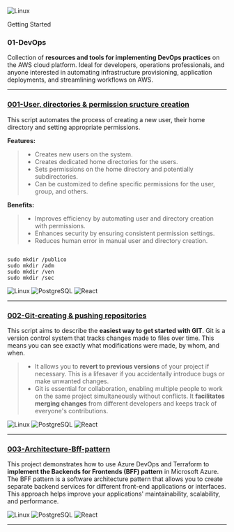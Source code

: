 ![Linux](https://img.shields.io/badge/Linux-000?style=for-the-badge&logo=linux&logoColor=FF00F6&color:FFF)

Getting Started
### 01-DevOps
Collection of **resources and tools for implementing DevOps practices** on the AWS cloud platform. Ideal for developers, operations professionals, and anyone interested in automating infrastructure provisioning, application deployments, and streamlining workflows on AWS.

---

### [001-User, directories & permission sructure creation](https://github.com/AleMorales9011/01-DEVOPS-AWS/blob/da5613ce95572d95cf385536b78fb5c5a93dfb51/001-USER%2CDIRECTORIES%20%26%20PERMISSION%20STRUCTURE%20CREATION)
This script automates the process of creating a new user, their home directory and setting appropriate permissions.

**Features:**

>- Creates new users on the system.
>- Creates dedicated home directories for the users.
>- Sets permissions on the home directory and potentially subdirectories.
>- Can be customized to define specific permissions for the user, group, and others.

**Benefits:**

>- Improves efficiency by automating user and directory creation with permissions.
>- Enhances security by ensuring consistent permission settings.
>- Reduces human error in manual user and directory creation.

```!# bin/bash

sudo mkdir /publico
sudo mkdir /adm
sudo mkdir /ven
sudo mkdir /sec

```

![Linux](https://img.shields.io/badge/Linux-000?style=for-the-badge&logo=linux&logoColor=FF00F6&color:FFF)
![PostgreSQL](https://img.shields.io/badge/PostgreSQL-000?style=for-the-badge&logo=postgresql&logoColor=FF00F6&color:FFF)
![React](https://img.shields.io/badge/React-20232A?style=for-the-badge&logo=react&logoColor=FF00F6&color:FFF)

---

### [002-Git-creating & pushing repositories](https://github.com/AleMorales9011/01-DEVOPS-AWS/blob/5abedca77facd49710abf7a2f6a5a520ce22f852/002-GIT-CREATING%20%26%20PUSHING%20REPOSITORIES)

This script aims to describe the **easiest way to get started with GIT**. Git is a version control system that tracks changes made to files over time. This means you can see exactly what modifications were made, by whom, and when.
>- It allows you to **revert to previous versions** of your project if necessary. This is a lifesaver if you accidentally introduce bugs or make unwanted changes.
>- Git is essential for collaboration, enabling multiple people to work on the same project simultaneously without conflicts. It **facilitates merging changes** from different developers and keeps track of everyone's contributions.
  
![Linux](https://img.shields.io/badge/Linux-000?style=for-the-badge&logo=linux&logoColor=FF00F6&color:FFF)
![PostgreSQL](https://img.shields.io/badge/PostgreSQL-000?style=for-the-badge&logo=postgresql&logoColor=FF00F6&color:FFF)
![React](https://img.shields.io/badge/React-20232A?style=for-the-badge&logo=react&logoColor=FF00F6&color:FFF)

---

### [003-Architecture-Bff-pattern]()

This project demonstrates how to use Azure DevOps and Terraform to **implement the Backends for Frontends (BFF) pattern** in Microsoft Azure. The BFF pattern is a software architecture pattern that allows you to create separate backend services for different front-end applications or interfaces. This approach helps improve your applications' maintainability, scalability, and performance.

![Linux](https://img.shields.io/badge/Linux-000?style=for-the-badge&logo=linux&logoColor=FF00F6&color:FFF)
![PostgreSQL](https://img.shields.io/badge/PostgreSQL-000?style=for-the-badge&logo=postgresql&logoColor=FF00F6&color:FFF)
![React](https://img.shields.io/badge/React-20232A?style=for-the-badge&logo=react&logoColor=FF00F6&color:FFF)

---



